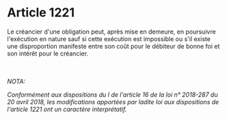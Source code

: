 # Article 1221

<p>Le créancier d'une obligation peut, après mise en demeure, en poursuivre l'exécution en nature sauf si cette exécution est impossible ou s'il existe une disproportion manifeste entre son coût pour le débiteur de bonne foi et son intérêt pour le créancier.</p><br/><br/><i>NOTA:<p>Conformément aux dispositions du I de l'article 16 de la loi n° 2018-287 du 20 avril 2018, les modifications apportées par ladite loi aux dispositions de l'article 1221 ont un caractère interprétatif.</p></i>